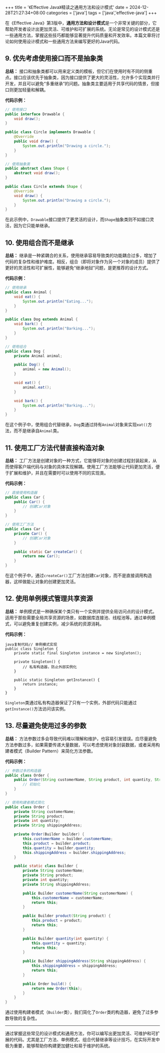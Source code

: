 +++
title = '《Effective Java》精读之通用方法和设计模式'
date = 2024-12-28T21:27:34+08:00
categories = ['java']
tags = ['java','effective-java']
+++

在《Effective Java》第3版中，**通用方法和设计模式**是一个非常关键的部分，它帮助开发者设计出更加灵活、可维护和可扩展的系统。无论是常见的设计模式还是一些通用方法，掌握这些技巧都能够显著提升代码质量和开发效率。本篇文章将讨论如何使用设计模式和一些通用方法来编写更好的Java代码。

## 9. **优先考虑使用接口而不是抽象类**

**总结：**
接口和抽象类都可以用来定义类的模板，但它们在使用时有不同的侧重点。接口应该优先于抽象类，因为接口提供了更大的灵活性，允许多个实现类并行开发，并且可以避免“多重继承”的问题。抽象类主要适用于共享代码的情景，但接口则更加轻量和解耦。

**代码示例：**

```java
// 使用接口
public interface Drawable {
    void draw();
}

public class Circle implements Drawable {
    @Override
    public void draw() {
        System.out.println("Drawing a circle.");
    }
}

// 使用抽象类
public abstract class Shape {
    abstract void draw();
}

public class Circle extends Shape {
    @Override
    void draw() {
        System.out.println("Drawing a circle.");
    }
}
```

在此示例中，`Drawable`接口提供了更灵活的设计，而`Shape`抽象类则不如接口灵活，因为它只能单继承。

## 10. **使用组合而不是继承**

**总结：**
继承是一种紧耦合的关系，使用继承容易导致类的功能耦合过多，增加了代码的复杂性和维护难度。相反，组合（即将对象作为另一个对象的成员）提供了更好的灵活性和可扩展性，能够避免“继承地狱”问题，是更推荐的设计方式。

**代码示例：**

```java
// 使用继承
public class Animal {
    void eat() {
        System.out.println("Eating...");
    }
}

public class Dog extends Animal {
    void bark() {
        System.out.println("Barking...");
    }
}

// 使用组合
public class Dog {
    private Animal animal;

    public Dog() {
        animal = new Animal();
    }

    void eat() {
        animal.eat();
    }

    void bark() {
        System.out.println("Barking...");
    }
}
```

在这个例子中，使用组合代替继承，`Dog`类通过持有`Animal`对象来实现`eat()`方法，而不是继承自`Animal`类。

## 11. **使用工厂方法代替直接构造对象**

**总结：**
工厂方法是创建对象的一种方式，它能够将对象的创建过程封装起来，从而使得客户端代码与对象的具体实现解耦。使用工厂方法能够让代码更加灵活，便于扩展和维护，并且在需要时可以使用不同的实现类。

**代码示例：**

```java
// 直接使用构造器
public class Car {
    public Car() {
        // 创建Car对象
    }
}

// 使用工厂方法
public class Car {
    private Car() {
        // 创建Car对象
    }

    public static Car createCar() {
        return new Car();
    }
}
```

在这个例子中，通过`createCar()`工厂方法创建`Car`对象，而不是直接调用构造器，这样做能让对象的创建更加灵活。

## 12. **使用单例模式管理共享资源**

**总结：**
单例模式是一种确保某个类只有一个实例并提供全局访问点的设计模式。适用于那些需要全局共享资源的场景，如数据库连接池、线程池等。通过单例模式，可以避免重复创建实例，减少系统的资源消耗。

**代码示例：**

```
java复制代码// 单例模式实现
public class Singleton {
    private static final Singleton instance = new Singleton();

    private Singleton() {
        // 私有构造器，防止外部实例化
    }

    public static Singleton getInstance() {
        return instance;
    }
}
```

`Singleton`类通过私有构造器保证了只有一个实例，外部代码只能通过`getInstance()`方法访问该实例。

## 13. **尽量避免使用过多的参数**

**总结：**
方法参数过多会导致代码难以理解和维护，也容易引发错误。应尽量避免方法参数过多，如果需要传递大量数据，可以考虑使用对象封装数据，或者采用构建者模式（Builder Pattern）来简化方法参数。

**代码示例：**

```java
// 参数过多的构造器
public class Order {
    public Order(String customerName, String product, int quantity, String shippingAddress) {
        // 初始化
    }
}

// 使用构建者模式简化
public class Order {
    private String customerName;
    private String product;
    private int quantity;
    private String shippingAddress;

    private Order(Builder builder) {
        this.customerName = builder.customerName;
        this.product = builder.product;
        this.quantity = builder.quantity;
        this.shippingAddress = builder.shippingAddress;
    }

    public static class Builder {
        private String customerName;
        private String product;
        private int quantity;
        private String shippingAddress;

        public Builder customerName(String customerName) {
            this.customerName = customerName;
            return this;
        }

        public Builder product(String product) {
            this.product = product;
            return this;
        }

        public Builder quantity(int quantity) {
            this.quantity = quantity;
            return this;
        }

        public Builder shippingAddress(String shippingAddress) {
            this.shippingAddress = shippingAddress;
            return this;
        }

        public Order build() {
            return new Order(this);
        }
    }
}
```

通过使用构建者模式（`Builder`类），我们简化了`Order`类的构造器，避免了过多参数导致的复杂性。

------

通过掌握这些常见的设计模式和通用方法，你可以编写出更加灵活、可维护和可扩展的代码。尤其是工厂方法、单例模式、组合代替继承等设计技巧，在实际开发中极为重要，能够帮助你构建更加健壮和易于维护的系统。